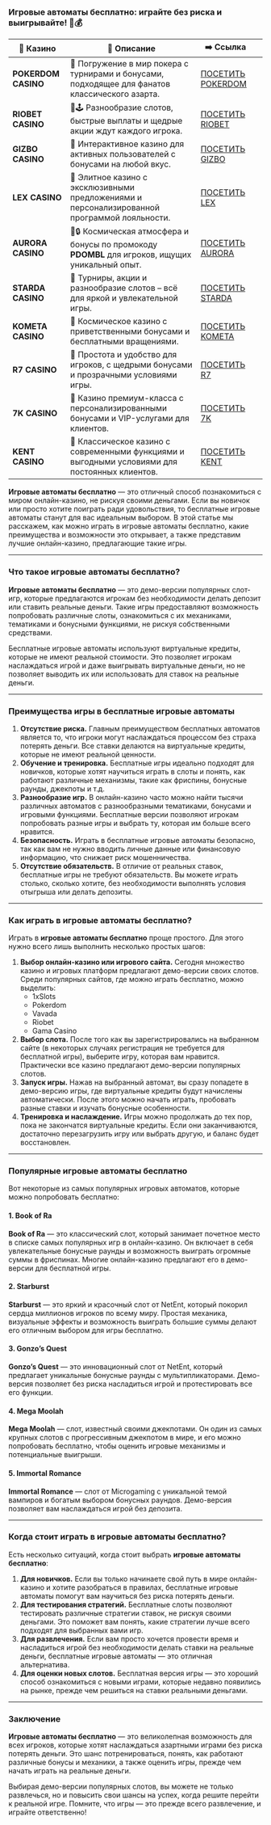 ### **Игровые автоматы бесплатно: играйте без риска и выигрывайте! 🎰💰**
| 🎰 Казино           | 📜 Описание                                                                                       | ➡️ Ссылка                                                                                          |   |
| ------------------- | ------------------------------------------------------------------------------------------------- | -------------------------------------------------------------------------------------------------- | - |
| **POKERDOM CASINO** | 🎲 Погружение в мир покера с турнирами и бонусами, подходящее для фанатов классического азарта.   | [ПОСЕТИТЬ POKERDOM](https://brandplay.link/FwVc4f)                                                 |   |
| **RIOBET CASINO**   | 🌟🕹️ Разнообразие слотов, быстрые выплаты и щедрые акции ждут каждого игрока.                    | [ПОСЕТИТЬ RIOBET](https://brandplay.link/TnjsxFvH)                                                 |   |
| **GIZBO CASINO**    | 🚀 Интерактивное казино для активных пользователей с бонусами на любой вкус.                      | [ПОСЕТИТЬ GIZBO](https://brandplay.link/rvzLrVLp)                                                  |   |
| **LEX CASINO**      | 🎰 Элитное казино с эксклюзивными предложениями и персонализированной программой лояльности.      | [ПОСЕТИТЬ LEX](https://brandplay.link/VMqNXPFs)                                                    |   |
| **AURORA CASINO**   | 🌌🔒 Космическая атмосфера и бонусы по промокоду **PDOMBL** для игроков, ищущих уникальный опыт. | [ПОСЕТИТЬ AURORA](https://10trafic-stat2.com/click/668546556bcc6313411604bc/6766/13031/subaccount) |   |
| **STARDA CASINO**   | 🌠 Турниры, акции и разнообразие слотов – всё для яркой и увлекательной игры.                     | [ПОСЕТИТЬ STARDA](https://brandplay.link/HDcDrxLk)                                                 |   |
| **KOMETA CASINO**   | 💫 Космическое казино с приветственными бонусами и бесплатными вращениями.                        | [ПОСЕТИТЬ KOMETA](https://brandplay.link/jHzFFYGv)                                                 |   |
| **R7 CASINO**       | 🎯 Простота и удобство для игроков, с щедрыми бонусами и прозрачными условиями игры.              | [ПОСЕТИТЬ R7](https://brandplay.link/dByFXP7h)                                                     |   |
| **7K CASINO**       | 💎 Казино премиум-класса с персонализированными бонусами и VIP-услугами для клиентов.             | [ПОСЕТИТЬ 7K](https://brandplay.link/dd46bNgD)                                                     |   |
| **KENT CASINO**     | 🎲 Классическое казино с современными функциями и выгодными условиями для постоянных клиентов.    | [ПОСЕТИТЬ KENT](https://brandplay.link/XRH1g6Vb)      
**Игровые автоматы бесплатно** — это отличный способ познакомиться с миром онлайн-казино, не рискуя своими деньгами. Если вы новичок или просто хотите поиграть ради удовольствия, то бесплатные игровые автоматы станут для вас идеальным выбором. В этой статье мы расскажем, как можно играть в игровые автоматы бесплатно, какие преимущества и возможности это открывает, а также представим лучшие онлайн-казино, предлагающие такие игры.

***

### **Что такое игровые автоматы бесплатно?**

**Игровые автоматы бесплатно** — это демо-версии популярных слот-игр, которые предлагаются игрокам без необходимости делать депозит или ставить реальные деньги. Такие игры предоставляют возможность попробовать различные слоты, ознакомиться с их механиками, тематиками и бонусными функциями, не рискуя собственными средствами.

Бесплатные игровые автоматы используют виртуальные кредиты, которые не имеют реальной стоимости. Это позволяет игрокам наслаждаться игрой и даже выигрывать виртуальные деньги, но не позволяет выводить их или использовать для ставок на реальные деньги.

***

### **Преимущества игры в бесплатные игровые автоматы**

1. **Отсутствие риска.** Главным преимуществом бесплатных автоматов является то, что игроки могут наслаждаться процессом без страха потерять деньги. Все ставки делаются на виртуальные кредиты, которые не имеют реальной ценности.
2. **Обучение и тренировка.** Бесплатные игры идеально подходят для новичков, которые хотят научиться играть в слоты и понять, как работают различные механизмы, такие как фриспины, бонусные раунды, джекпоты и т.д.
3. **Разнообразие игр.** В онлайн-казино часто можно найти тысячи различных автоматов с разнообразными тематиками, бонусами и игровыми функциями. Бесплатные версии позволяют игрокам попробовать разные игры и выбрать ту, которая им больше всего нравится.
4. **Безопасность.** Играть в бесплатные игровые автоматы безопасно, так как вам не нужно вводить личные данные или финансовую информацию, что снижает риск мошенничества.
5. **Отсутствие обязательств.** В отличие от реальных ставок, бесплатные игры не требуют обязательств. Вы можете играть столько, сколько хотите, без необходимости выполнять условия отыгрыша или делать депозиты.

***

### **Как играть в игровые автоматы бесплатно?**

Играть в **игровые автоматы бесплатно** проще простого. Для этого нужно всего лишь выполнить несколько простых шагов:

1. **Выбор онлайн-казино или игрового сайта.** Сегодня множество казино и игровых платформ предлагают демо-версии своих слотов. Среди популярных сайтов, где можно играть бесплатно, можно выделить:
   * 1xSlots
   * Pokerdom
   * Vavada
   * Riobet
   * Gama Casino
2. **Выбор слота.** После того как вы зарегистрировались на выбранном сайте (в некоторых случаях регистрация не требуется для бесплатной игры), выберите игру, которая вам нравится. Практически все казино предлагают демо-версии популярных слотов.
3. **Запуск игры.** Нажав на выбранный автомат, вы сразу попадете в демо-версию игры, где виртуальные кредиты будут начислены автоматически. После этого можно начать играть, пробовать разные ставки и изучать бонусные особенности.
4. **Тренировка и наслаждение.** Игры можно продолжать до тех пор, пока не закончатся виртуальные кредиты. Если они заканчиваются, достаточно перезагрузить игру или выбрать другую, и баланс будет восстановлен.

***

### **Популярные игровые автоматы бесплатно**

Вот некоторые из самых популярных игровых автоматов, которые можно попробовать бесплатно:

#### **1. Book of Ra**

**Book of Ra** — это классический слот, который занимает почетное место в списке самых популярных игр в онлайн-казино. Он включает в себя увлекательные бонусные раунды и возможность выиграть огромные суммы в фриспинах. Многие онлайн-казино предлагают его в демо-версии для бесплатной игры.

#### **2. Starburst**

**Starburst** — это яркий и красочный слот от NetEnt, который покорил сердца миллионов игроков по всему миру. Простая механика, визуальные эффекты и возможность выиграть большие суммы делают его отличным выбором для игры бесплатно.

#### **3. Gonzo’s Quest**

**Gonzo’s Quest** — это инновационный слот от NetEnt, который предлагает уникальные бонусные раунды с мультипликаторами. Демо-версия позволяет без риска насладиться игрой и протестировать все его функции.

#### **4. Mega Moolah**

**Mega Moolah** — слот, известный своими джекпотами. Он один из самых крупных слотов с прогрессивным джекпотом в мире, и его можно попробовать бесплатно, чтобы оценить игровые механизмы и потенциальные выигрыши.

#### **5. Immortal Romance**

**Immortal Romance** — слот от Microgaming с уникальной темой вампиров и богатым выбором бонусных раундов. Демо-версия позволяет вам наслаждаться игрой без депозита.

***

### **Когда стоит играть в игровые автоматы бесплатно?**

Есть несколько ситуаций, когда стоит выбрать **игровые автоматы бесплатно**:

1. **Для новичков.** Если вы только начинаете свой путь в мире онлайн-казино и хотите разобраться в правилах, бесплатные игровые автоматы помогут вам научиться без риска потерять деньги.
2. **Для тестирования стратегий.** Бесплатные слоты позволяют тестировать различные стратегии ставок, не рискуя своими деньгами. Это поможет вам понять, какие стратегии лучше всего подходят для выбранных вами игр.
3. **Для развлечения.** Если вам просто хочется провести время и насладиться игрой без необходимости делать ставки на реальные деньги, бесплатные игровые автоматы — это отличная альтернатива.
4. **Для оценки новых слотов.** Бесплатная версия игры — это хороший способ ознакомиться с новыми играми, которые недавно появились на рынке, прежде чем решиться на ставки реальными деньгами.

***

### **Заключение**

**Игровые автоматы бесплатно** — это великолепная возможность для всех игроков, которые хотят наслаждаться азартными играми без риска потерять деньги. Это шанс потренироваться, понять, как работают различные бонусы и механики, а также оценить игры, прежде чем начать играть на реальные деньги.

Выбирая демо-версии популярных слотов, вы можете не только развлечься, но и повысить свои шансы на успех, когда решите перейти к реальной игре. Помните, что игры — это прежде всего развлечение, и играйте ответственно!
